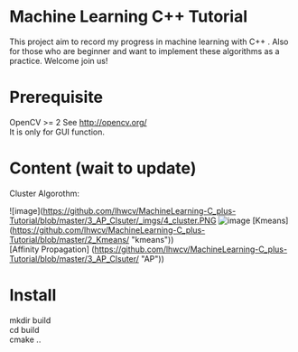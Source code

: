 # Machine Learning C++ Tutorial
This project aim to record my  progress in machine learning with C++ . Also for those who are beginner and want to implement these algorithms as a practice. Welcome join us!

# Prerequisite
OpenCV >= 2  See http://opencv.org/  </br>
It is only for GUI  function. </br>

# Content (wait to update)
Cluster Algorothm:

![image](https://github.com/lhwcv/MachineLearning-C_plus-Tutorial/blob/master/3_AP_Clsuter/_imgs/4_cluster.PNG
![image](https://github.com/lhwcv/MachineLearning-C_plus-Tutorial/blob/master/3_AP_Clsuter/_imgs/m_cluster.PNG)
[Kmeans]  (https://github.com/lhwcv/MachineLearning-C_plus-Tutorial/blob/master/2_Kmeans/ "kmeans"))</br>
[Affinity Propagation]  (https://github.com/lhwcv/MachineLearning-C_plus-Tutorial/blob/master/3_AP_Clsuter/ "AP"))</br>
# Install
mkdir build </br>
cd build </br>
cmake ..</br>
